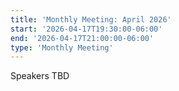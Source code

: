 ```yaml
---
title: 'Monthly Meeting: April 2026'
start: '2026-04-17T19:30:00-06:00'
end: '2026-04-17T21:00:00-06:00'
type: 'Monthly Meeting'
---
```


Speakers TBD
